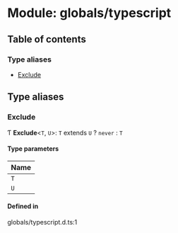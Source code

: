 # Module: globals/typescript

## Table of contents

### Type aliases

- [Exclude](globals_typescript.md#exclude)

## Type aliases

### Exclude

Ƭ **Exclude**<`T`, `U`\>: `T` extends `U` ? `never` : `T`

#### Type parameters

| Name |
| :------ |
| `T` |
| `U` |

#### Defined in

globals/typescript.d.ts:1
